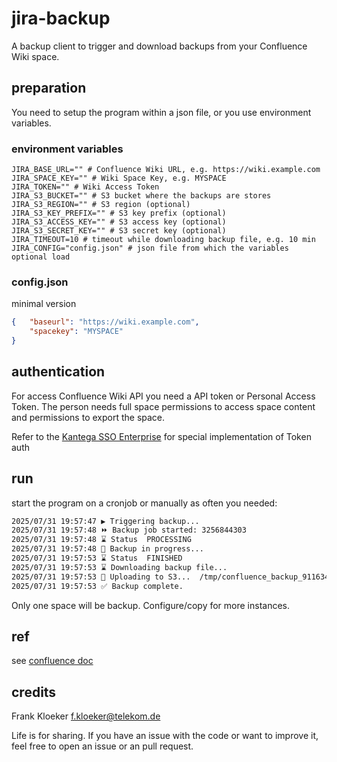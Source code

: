 # jira-backup

A backup client to trigger and download backups from your Confluence Wiki space.

## preparation

You need to setup the program within a json file, or you use environment variables.


### environment variables

```
JIRA_BASE_URL="" # Confluence Wiki URL, e.g. https://wiki.example.com
JIRA_SPACE_KEY="" # Wiki Space Key, e.g. MYSPACE
JIRA_TOKEN="" # Wiki Access Token
JIRA_S3_BUCKET="" # S3 bucket where the backups are stores
JIRA_S3_REGION="" # S3 region (optional)
JIRA_S3_KEY_PREFIX="" # S3 key prefix (optional)
JIRA_S3_ACCESS_KEY="" # S3 access key (optional)
JIRA_S3_SECRET_KEY="" # S3 secret key (optional)
JIRA_TIMEOUT=10 # timeout while downloading backup file, e.g. 10 min
JIRA_CONFIG="config.json" # json file from which the variables optional load
```

### config.json

minimal version

```json
{   "baseurl": "https://wiki.example.com",
    "spacekey": "MYSPACE"
}
```

## authentication

For access Confluence Wiki API you need a API token or Personal Access Token. The person needs full space permissions to access space content and permissions to export the space.

Refer to the [Kantega SSO Enterprise](https://kantega-sso.atlassian.net/wiki/spaces/KSE/pages/28180485/API+Tokens#Use-an-API-token) for special implementation of Token auth

## run

start the program on a cronjob or manually as often you needed:

```bash
2025/07/31 19:57:47 ▶️ Triggering backup...
2025/07/31 19:57:48 ⏩ Backup job started: 3256844303
2025/07/31 19:57:48 ⌛ Status  PROCESSING
2025/07/31 19:57:48 🔄 Backup in progress...
2025/07/31 19:57:53 ⌛ Status  FINISHED
2025/07/31 19:57:53 ⌛ Downloading backup file...
2025/07/31 19:57:53 🔄 Uploading to S3...  /tmp/confluence_backup_911634790.zip
2025/07/31 19:57:53 ✅ Backup complete.
```

Only one space will be backup. Configure/copy for more instances.

## ref

see [confluence doc](https://confluence.atlassian.com/doc/back-up-a-space-or-multiple-spaces-1236929929.html)

## credits

Frank Kloeker f.kloeker@telekom.de

Life is for sharing. If you have an issue with the code or want to improve it, feel free to open an issue or an pull request.
